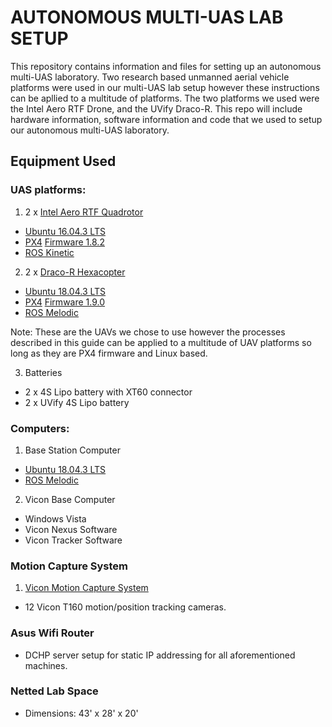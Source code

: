# AUTONOMOUS MULTI-UAS LAB SETUP
This repository contains information and files for setting up an autonomous multi-UAS laboratory. Two research based unmanned aerial vehicle platforms were used in our multi-UAS lab setup however these instructions can be apllied to a multitude of platforms. The two platforms we used were the Intel Aero RTF Drone, and the UVify Draco-R. This repo will include hardware information, software information and code that we used to setup our autonomous multi-UAS laboratory.

## Equipment Used
### UAS platforms:
1. 2 x [Intel Aero RTF Quadrotor](https://www.intel.com/content/www/us/en/support/articles/000023271/drones/development-drones.html "info and specs")
  * [Ubuntu 16.04.3 LTS](https://ubuntu.com/download/alternative-downloads)
  * [PX4](https://px4.io) [Firmware 1.8.2](https://github.com/PX4/Firmware/tree/v1.8.2)
  * [ROS Kinetic](http://wiki.ros.org/kinetic)    
  
2. 2 x [Draco-R Hexacopter](https://www.uvify.com/draco-r/ "info and specs") 
  * [Ubuntu 18.04.3 LTS](https://ubuntu.com/download/alternative-downloads)
  * [PX4](https://px4.io) [Firmware 1.9.0](https://github.com/PX4/Firmware/tree/v1.9.0)
  * [ROS Melodic](http://wiki.ros.org/melodic)

Note: These are the UAVs we chose to use however the processes described in this guide can be applied to a multitude of UAV platforms so long as they are PX4 firmware and Linux based. 

3. Batteries
  * 2 x 4S Lipo battery with XT60 connector
  * 2 x UVify 4S Lipo battery

### Computers:
1. Base Station Computer
  * [Ubuntu 18.04.3 LTS](https://ubuntu.com/download/alternative-downloads)
  * [ROS Melodic](http://wiki.ros.org/melodic)

2. Vicon Base Computer
  * Windows Vista
  * Vicon Nexus Software
  * Vicon Tracker Software
        
### Motion Capture System
1. [Vicon Motion Capture System](https://www.vicon.com)
  * 12 Vicon T160 motion/position tracking cameras.  
        
### Asus Wifi Router
  * DCHP server setup for static IP addressing for all aforementioned machines. 

### Netted Lab Space
  * Dimensions: 43' x 28' x 20' 
